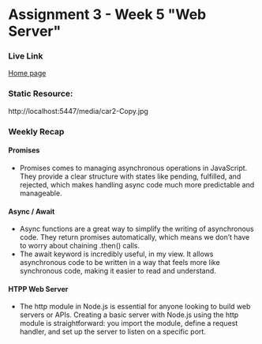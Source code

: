 # Assignment 3 - Week 5 "Web Server"

### Live Link

[Home page](https://sp25-n320-homework-3-zfru.onrender.com)

### Static Resource:

http://localhost:5447/media/car2-Copy.jpg



### Weekly Recap

#### Promises
- Promises comes to managing asynchronous operations in JavaScript. They provide a clear structure with states like pending, fulfilled, and rejected, which makes handling async code much more predictable and manageable.
#### Async / Await
- Async functions are a great way to simplify the writing of asynchronous code. They return promises automatically, which means we don’t have to worry about chaining .then() calls.
- The await keyword is incredibly useful, in my view. It allows asynchronous code to be written in a way that feels more like synchronous code, making it easier to read and understand. 
#### HTPP Web Server
- The http module in Node.js is essential for anyone looking to build web servers or APIs. Creating a basic server with Node.js using the http module is straightforward: you import the module, define a request handler, and set up the server to listen on a specific port.
